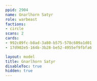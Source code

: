 ```yaml
---
ppid: 2904
name: Gnarlhorn Satyr
role: warbeast
factions:
- circle
scans: 2
cards:
- 992c89fc-b8ad-3a80-b575-578c609a1d01
- 17d902e5-164b-3b28-be52-4955ef9fbfa6

layout: model
title: Gnarlhorn Satyr
disableToc: true
hidden: true
---
```

